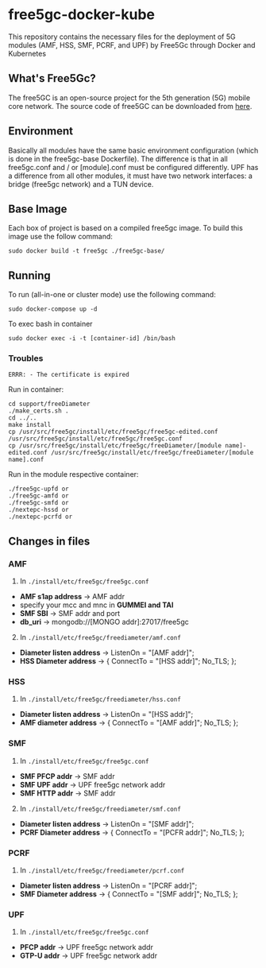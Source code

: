 # free5gc-docker-kube
This repository contains the necessary files for the deployment of 5G modules (AMF, HSS, SMF, PCRF, and UPF) by Free5Gc through Docker and Kubernetes

## What's Free5Gc?

The free5GC is an open-source project for the 5th generation (5G) mobile core network. The source code of free5GC can be downloaded from [here](https://bitbucket.org/nctu_5g/free5gc).

## Environment 

Basically all modules have the same basic environment configuration (which is done in the free5gc-base Dockerfile). The difference is that in all free5gc.conf and / or [module].conf must be configured differently. UPF has a difference from all other modules, it must have two network interfaces: a bridge (free5gc network) and a TUN device.

## Base Image
Each box of project is based on a compiled free5gc image. To build this image use the follow command:

``sudo docker build -t free5gc ./free5gc-base/``

## Running
To run (all-in-one or cluster mode) use the following command:

``sudo docker-compose up -d``

To exec bash in container

``sudo docker exec -i -t [container-id] /bin/bash``

### Troubles
``ERRR: - The certificate is expired``

Run in container:

```
cd support/freeDiameter
./make_certs.sh .
cd ../..
make install
cp /usr/src/free5gc/install/etc/free5gc/free5gc-edited.conf /usr/src/free5gc/install/etc/free5gc/free5gc.conf
cp /usr/src/free5gc/install/etc/free5gc/freeDiameter/[module name]-edited.conf /usr/src/free5gc/install/etc/free5gc/freeDiameter/[module name].conf
```

Run in the module respective container:

```
./free5gc-upfd or
./free5gc-amfd or
./free5gc-smfd or
./nextepc-hssd or
./nextepc-pcrfd or
```
## Changes in files
### AMF
1. In `./install/etc/free5gc/free5gc.conf`
 - **AMF s1ap address** -> AMF addr
 - specify your mcc and mnc in **GUMMEI and TAI**
 - **SMF SBI** -> SMF addr and port 
 - **db_uri** -> mongodb://[MONGO addr]:27017/free5gc
2. In `./install/etc/free5gc/freediameter/amf.conf`
 - **Diameter listen address** -> ListenOn = "[AMF addr]";
 - **HSS Diameter address** ->  { ConnectTo = "[HSS addr]"; No_TLS; };
### HSS
1. In `./install/etc/free5gc/freediameter/hss.conf`
 - **Diameter listen address** -> ListenOn = "[HSS addr]";
 - **AMF diameter address** -> { ConnectTo = "[AMF addr]"; No_TLS; };
### SMF
1. In `./install/etc/free5gc/free5gc.conf`
 - **SMF PFCP addr** -> SMF addr
 - **SMF UPF addr** -> UPF free5gc network addr
 - **SMF HTTP addr** ->  SMF addr
2. In `./install/etc/free5gc/freediameter/smf.conf`
 - **Diameter listen address** -> ListenOn = "[SMF addr]";
 - **PCRF Diameter address** ->  { ConnectTo = "[PCFR addr]"; No_TLS; };
### PCRF
1. In `./install/etc/free5gc/freediameter/pcrf.conf`
 - **Diameter listen address** -> ListenOn = "[PCRF addr]";
 - **SMF Diameter address** ->  { ConnectTo = "[SMF addr]"; No_TLS; };
### UPF
1. In `./install/etc/free5gc/free5gc.conf`
 - **PFCP addr** -> UPF free5gc network addr
 - **GTP-U addr** -> UPF free5gc network addr

